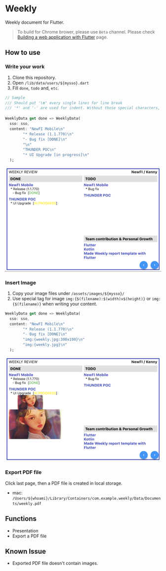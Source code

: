 # Weekly

Weekly document for Flutter.

> To build for Chrome brower, please use `Beta` channel. Please check [Building a web application with Flutter](https://flutter.dev/docs/get-started/web) page.

## How to use

### Write your work

1. Clone this repository.
2. Open `/lib/data/users/${mysso}.dart`
3. Fill `done`, `todo` and, `etc`.

```dart
// Sample
/// Should put '\n' every single lines for line break
/// '*' and '-' are used for indent. Without those special characters, that line would be used as a group title.

WeeklyData get done => WeeklyData(
  sso: sso,
  content: "NewFI Mobile\n"
        "* Release (1.1.770)\n"
        "- Bug fix [DONE]\n"
        "\n"
        "THUNDER POC\n"
        "* UI Upgrade [in progress]\n"
  );
```

![sample1](./sample_images/sample1.png)

### Insert Image

1. Copy your image files under `/assets/images/${mysso}/`
2. Use special tag for image `img:{$(filename):$(width)x$(height)}` or `img:{$(filename)}` when writing your content.

```dart
WeeklyData get done => WeeklyData(
  sso: sso,
  content: "NewFI Mobile\n"
        "* Release (1.1.770)\n"
        "- Bug fix [DONE]\n"
        "img:{weekly.jpg:300x100}\n"
        "img:{weekly.jpg}\n"
  );
```

![sample2](./sample_images/sample2.png)

### Export PDF file

Click last page, then a PDF file is created in local storage.

* mac: `/Users/${whoami}/Library/Containers/com.example.weekly/Data/Documents/weekly.pdf`

## Functions

* Presentation
* Export a PDF file

## Known Issue

* Exported PDF file doesn't contain images.
